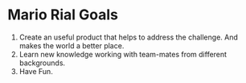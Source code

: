 # Mario Rial Goals
1. Create an useful product that helps to address the challenge. And makes the world a better place.
2. Learn new knowledge working with team-mates from different backgrounds.
3. Have Fun.
